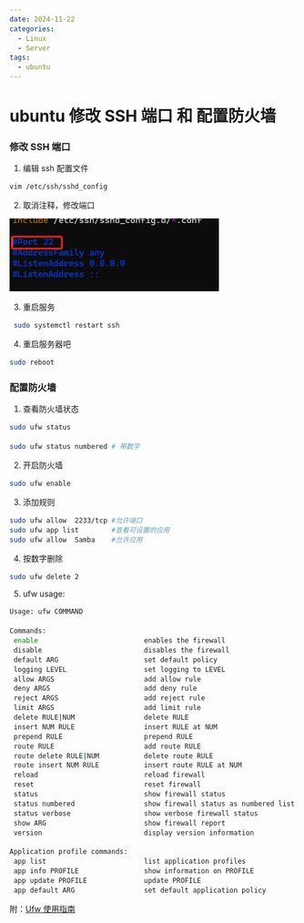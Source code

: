 ```yaml
---
date: 2024-11-22
categories:
  - Linux
  - Server
tags:
  - ubuntu
---
```


# ubuntu 修改 SSH 端口 和 配置防火墙

### 修改 SSH 端口

1. 编辑 ssh 配置文件

```bash
vim /etc/ssh/sshd_config
```

2. 取消注释，修改端口

![](image-7.png)

3. 重启服务

```bash
 sudo systemctl restart ssh
```

4. 重启服务器吧

```bash
sudo reboot
```

### 配置防火墙

1. 查看防火墙状态

```bash
sudo ufw status

sudo ufw status numbered # 带数字
```

2. 开启防火墙

```bash
sudo ufw enable
```

3. 添加规则

```bash
sudo ufw allow  2233/tcp #允许端口
sudo ufw app list        #查看可设置的应用
sudo ufw allow  Samba    #允许应用
```

4. 按数字删除

```bash
sudo ufw delete 2
```

5. ufw usage:

```bash
Usage: ufw COMMAND

Commands:
 enable                          enables the firewall
 disable                         disables the firewall
 default ARG                     set default policy
 logging LEVEL                   set logging to LEVEL
 allow ARGS                      add allow rule
 deny ARGS                       add deny rule
 reject ARGS                     add reject rule
 limit ARGS                      add limit rule
 delete RULE|NUM                 delete RULE
 insert NUM RULE                 insert RULE at NUM
 prepend RULE                    prepend RULE
 route RULE                      add route RULE
 route delete RULE|NUM           delete route RULE
 route insert NUM RULE           insert route RULE at NUM
 reload                          reload firewall
 reset                           reset firewall
 status                          show firewall status
 status numbered                 show firewall status as numbered list of RULES
 status verbose                  show verbose firewall status
 show ARG                        show firewall report
 version                         display version information

Application profile commands:
 app list                        list application profiles
 app info PROFILE                show information on PROFILE
 app update PROFILE              update PROFILE
 app default ARG                 set default application policy
```

附：[Ufw 使用指南](https://wiki.ubuntu.com.cn/Ufw%E4%BD%BF%E7%94%A8%E6%8C%87%E5%8D%97)
